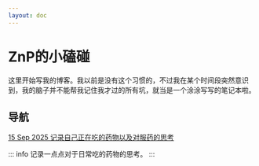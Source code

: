 ```yaml
---
layout: doc
---
```


# ZnP的小磕碰

这里开始写我的博客。我以前是没有这个习惯的，不过我在某个时间段突然意识到，我的脑子并不能帮我记住我才过的所有坑，就当是一个涂涂写写的笔记本啦。

## 导航

[15 Sep 2025 记录自己正在吃的药物以及对服药的思考](./15%20Sep%202025%20记录自己正在吃的药物以及对服药的思考.md)

::: info
记录一点点对于日常吃的药物的思考。
:::
